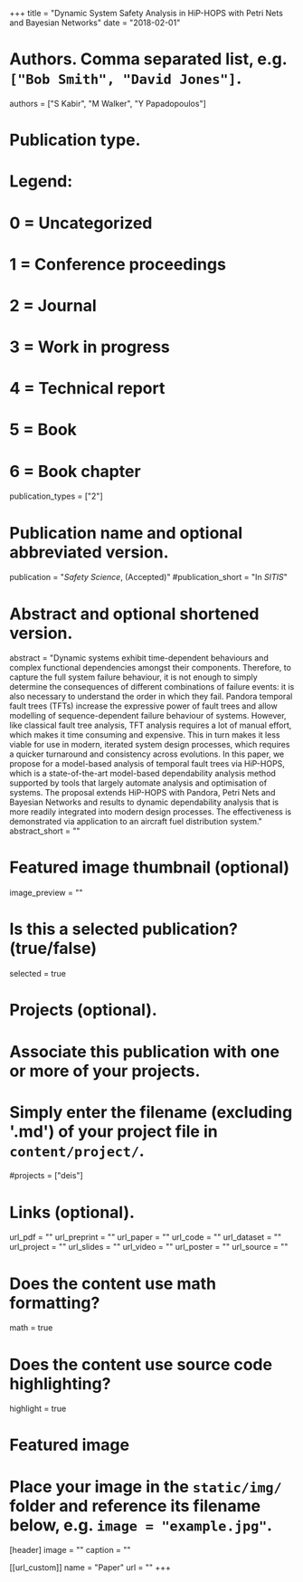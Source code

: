 +++
title = "Dynamic System Safety Analysis in HiP-HOPS with Petri Nets and Bayesian Networks"
date = "2018-02-01"

# Authors. Comma separated list, e.g. `["Bob Smith", "David Jones"]`.
authors = ["S Kabir", "M Walker", "Y Papadopoulos"]

# Publication type.
# Legend:
# 0 = Uncategorized
# 1 = Conference proceedings
# 2 = Journal
# 3 = Work in progress
# 4 = Technical report
# 5 = Book
# 6 = Book chapter
publication_types = ["2"]

# Publication name and optional abbreviated version.
publication = "*Safety Science*, (Accepted)"
#publication_short = "In *SITIS*"

# Abstract and optional shortened version.
abstract = "Dynamic systems exhibit time-dependent behaviours and complex functional dependencies amongst their components. Therefore, to capture the full system failure behaviour, it is not enough to simply determine the consequences of different combinations of failure events: it is also necessary to understand the order in which they fail. Pandora temporal fault trees (TFTs) increase the expressive power of fault trees and allow modelling of sequence-dependent failure behaviour of systems. However, like classical fault tree analysis, TFT analysis requires a lot of manual effort, which makes it time consuming and expensive. This in turn makes it less viable for use in modern, iterated system design processes, which requires a quicker turnaround and consistency across evolutions. In this paper, we propose for a model-based analysis of temporal fault trees via HiP-HOPS, which is a state-of-the-art model-based dependability analysis method supported by tools that largely automate analysis and optimisation of systems. The proposal extends HiP-HOPS with Pandora, Petri Nets and Bayesian Networks and results to dynamic dependability analysis that is more readily integrated into modern design processes. The effectiveness is demonstrated via application to an aircraft fuel distribution system."
abstract_short = ""

# Featured image thumbnail (optional)
image_preview = ""

# Is this a selected publication? (true/false)
selected = true

# Projects (optional).
#   Associate this publication with one or more of your projects.
#   Simply enter the filename (excluding '.md') of your project file in `content/project/`.
#projects = ["deis"]

# Links (optional).
url_pdf = ""
url_preprint = ""
url_paper = ""
url_code = ""
url_dataset = ""
url_project = ""
url_slides = ""
url_video = ""
url_poster = ""
url_source = ""

# Does the content use math formatting?
math = true

# Does the content use source code highlighting?
highlight = true

# Featured image
# Place your image in the `static/img/` folder and reference its filename below, e.g. `image = "example.jpg"`.
[header]
image = ""
caption = ""

[[url_custom]]
    name = "Paper"
    url = ""
+++
